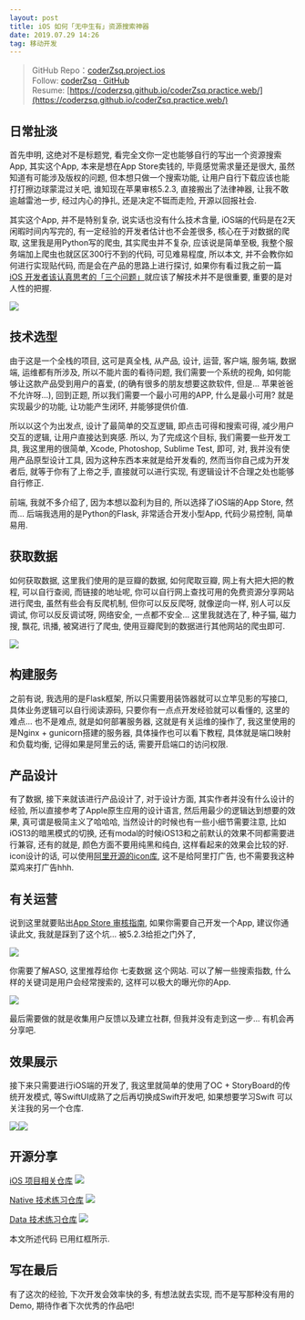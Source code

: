 ```yaml
---
layout: post
title: iOS 如何「无中生有」资源搜索神器
date: 2019.07.29 14:26
tag: 移动开发
---
```


>GitHub Repo：[coderZsq.project.ios](https://github.com/coderZsq/coderZsq.project.ios)
<br/>Follow: [coderZsq · GitHub](https://github.com/coderZsq)
<br/>Resume: [https://coderzsq.github.io/coderZsq.practice.web/](https://coderzsq.github.io/coderZsq.practice.web/)

## 日常扯淡

首先申明, 这绝对不是标题党, 看完全文你一定也能够自行的写出一个资源搜索App, 其实这个App, 本来是想在App Store卖钱的, 毕竟感觉需求量还是很大, 虽然知道有可能涉及版权的问题, 但本想只做一个搜索功能, 让用户自行下载应该也能打打擦边球蒙混过关吧, 谁知现在苹果审核5.2.3, 直接搬出了法律神器, 让我不敢逾越雷池一步, 经过内心的挣扎, 还是决定不铤而走险, 开源以回报社会.

其实这个App, 并不是特别复杂, 说实话也没有什么技术含量, iOS端的代码是在2天闲暇时间内写完的, 有一定经验的开发者估计也不会差很多, 核心在于对数据的爬取, 这里我是用Python写的爬虫, 其实爬虫并不复杂, 应该说是简单至极, 我整个服务端加上爬虫也就区区300行不到的代码, 可见难易程度, 所以本文, 并不会教你如何进行实现贴代码, 而是会在产品的思路上进行探讨, 如果你有看过我之前一篇 [iOS 开发者该认真思考的「三个问题」](https://coderzsq.github.io/2019/01/iOS-%E5%BC%80%E5%8F%91%E8%80%85%E8%AF%A5%E8%AE%A4%E7%9C%9F%E6%80%9D%E8%80%83%E7%9A%84-%E4%B8%89%E4%B8%AA%E9%97%AE%E9%A2%98/)就应该了解技术并不是很重要, 重要的是对人性的把握.

![](https://upload-images.jianshu.io/upload_images/12332870-cae616e0211052b5.png?imageMogr2/auto-orient/strip%7CimageView2/2/w/1240)

## 技术选型

由于这是一个全栈的项目, 这可是真全栈, 从产品, 设计, 运营, 客户端, 服务端, 数据端, 运维都有所涉及, 所以不能片面的看待问题, 我们需要一个系统的视角, 如何能够让这款产品受到用户的喜爱, (的确有很多的朋友想要这款软件, 但是... 苹果爸爸不允许呀...), 回到正题, 所以我们需要一个最小可用的APP, 什么是最小可用? 就是实现最少的功能, 让功能产生闭环, 并能够提供价值.

所以以这个为出发点, 设计了最简单的交互逻辑, 即点击可得和搜索可得, 减少用户交互的逻辑, 让用户直接达到爽感. 所以, 为了完成这个目标, 我们需要一些开发工具, 我这里用的很简单, Xcode, Photoshop, Sublime Test, 即可, 对, 我并没有使用产品原型设计工具, 因为这种东西本来就是给开发看的, 然而当你自己成为开发者后, 就等于你有了上帝之手, 直接就可以进行实现, 有逻辑设计不合理之处也能够自行修正.

前端, 我就不多介绍了, 因为本想以盈利为目的, 所以选择了iOS端的App Store, 然而... 后端我选用的是Python的Flask, 非常适合开发小型App, 代码少易控制, 简单易用.

## 获取数据

如何获取数据, 这里我们使用的是豆瓣的数据, 如何爬取豆瓣, 网上有大把大把的教程, 可以自行查阅, 而链接的地址呢, 你可以自行网上查找可用的免费资源分享网站进行爬虫, 虽然有些会有反爬机制, 但你可以反反爬呀, 就像逆向一样, 别人可以反调试, 你可以反反调试呀, 网络安全, 一点都不安全... 这里我就选在了, 种子猫, 磁力搜, 飘花, 讯播, 被窝进行了爬虫, 使用豆瓣爬到的数据进行其他网站的爬虫即可. 

![](https://upload-images.jianshu.io/upload_images/12332870-f44af8e7dd8b9527.png?imageMogr2/auto-orient/strip%7CimageView2/2/w/1240)

## 构建服务

之前有说, 我选用的是Flask框架, 所以只需要用装饰器就可以立竿见影的写接口, 具体业务逻辑可以自行阅读源码, 只要你有一点点开发经验就可以看懂的, 这里的难点... 也不是难点, 就是如何部署服务器, 这就是有关运维的操作了, 我这里使用的是Nginx + gunicorn搭建的服务器, 具体操作也可以看下教程, 具体就是端口映射和负载均衡, 记得如果是阿里云的话, 需要开启端口的访问权限.

## 产品设计

有了数据, 接下来就该进行产品设计了, 对于设计方面, 其实作者并没有什么设计的经验, 所以直接参考了Apple原生应用的设计语言, 然后用最少的逻辑达到想要的效果, 真可谓是极简主义了哈哈哈, 当然设计的时候也有一些小细节需要注意, 比如iOS13的暗黑模式的切换, 还有modal的时候iOS13和之前默认的效果不同都需要进行兼容, 还有的就是, 颜色方面不要用纯黑和纯白, 这样看起来的效果会比较的好. icon设计的话, 可以使用[阿里开源的icon库](https://www.iconfont.cn/), 这不是给阿里打广告, 也不需要我这种菜鸡来打广告hhh.

## 有关运营

说到这里就要贴出[App Store 审核指南](https://developer.apple.com/cn/app-store/review/guidelines/#intellectual-property), 如果你需要自己开发一个App, 建议你通读此文, 我就是踩到了这个坑... 被5.2.3给拒之门外了, 

![](https://upload-images.jianshu.io/upload_images/12332870-d1b9e24d8abaccff.png?imageMogr2/auto-orient/strip%7CimageView2/2/w/1240)

你需要了解ASO, 这里推荐给你 七麦数据 这个网站. 可以了解一些搜索指数, 什么样的关键词是用户会经常搜索的, 这样可以极大的曝光你的App.

![](https://upload-images.jianshu.io/upload_images/12332870-612e81e03901b6df.png?imageMogr2/auto-orient/strip%7CimageView2/2/w/1240)

最后需要做的就是收集用户反馈以及建立社群, 但我并没有走到这一步... 有机会再分享吧.

## 效果展示

接下来只需要进行iOS端的开发了, 我这里就简单的使用了OC + StoryBoard的传统开发模式, 等SwiftUI成熟了之后再切换成Swift开发吧, 如果想要学习Swift 可以关注我的另一个仓库.

![](https://upload-images.jianshu.io/upload_images/12332870-16f1e69a15a1cc4c.gif?imageMogr2/auto-orient/strip)![](https://upload-images.jianshu.io/upload_images/12332870-e8115229fb406311.gif?imageMogr2/auto-orient/strip)

## 开源分享

[iOS 项目相关仓库](https://github.com/coderZsq/coderZsq.project.ios)
![](https://upload-images.jianshu.io/upload_images/12332870-10e69f45fb29acba.png?imageMogr2/auto-orient/strip%7CimageView2/2/w/1240)

[Native 技术练习仓库](https://github.com/coderZsq/coderZsq.practice.native)
![](https://upload-images.jianshu.io/upload_images/12332870-aa94c946d56f0805.png?imageMogr2/auto-orient/strip%7CimageView2/2/w/1240)

[Data 技术练习仓库](https://github.com/coderZsq/coderZsq.practice.data)
![](https://upload-images.jianshu.io/upload_images/12332870-002237bdf4e03e07.png?imageMogr2/auto-orient/strip%7CimageView2/2/w/1240)

本文所述代码 已用红框所示.

## 写在最后

有了这次的经验, 下次开发会效率快的多, 有想法就去实现, 而不是写那种没有用的Demo, 期待作者下次优秀的作品吧!



